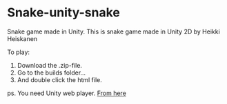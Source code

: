# Snake-unity-snake
Snake game made in Unity. 
This is snake game made in Unity 2D by Heikki Heiskanen

To play:

1.  Download the .zip-file.
2.  Go to the builds folder...
3.  And double click the html file.

ps. You need Unity web player. [From here](http://unity3d.com/webplayer)
